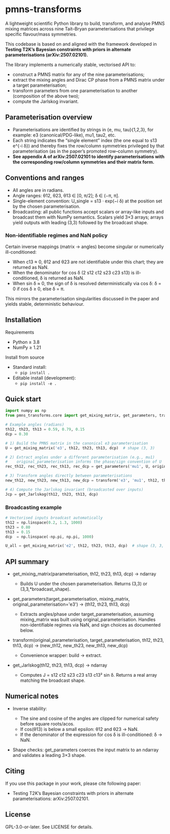 # pmns-transforms

A lightweight scientific Python library to build, transform, and analyse PMNS mixing matrices across nine Tait–Bryan parameterisations that privilege specific flavour/mass symmetries.

This codebase is based on and aligned with the framework developed in **Testing T2K’s Bayesian constraints with priors in alternate parameterisations (arXiv:2507.02101).**

The library implements a numerically stable, vectorised API to:
- construct a PMNS matrix for any of the nine parameterisations;
- extract the mixing angles and Dirac CP phase from a PMNS matrix under a target parameterisation;
- transform parameters from one parameterisation to another (composition of the above two);
- compute the Jarlskog invariant.

## Parameterisation overview

- Parameterisations are identified by strings in {e, mu, tau}{1,2,3}, for example: e3 (canonical/PDG-like), mu1, tau2, etc.
- Each string indicates the “single element” index (the one equal to s13 e^{-i δ}) and thereby fixes the row/column symmetries privileged by that parameterisation (as in the paper’s promoted row–column symmetry).
- **See appendix A of arXiv:2507.02101 to identify parameterisations with the corresponding row/column symmetries and their matrix form.**

## Conventions and ranges

- All angles are in radians.
- Angle ranges: θ12, θ23, θ13 ∈ [0, π/2]; δ ∈ (−π, π].
- Single-element convention: U_single = s13 · exp(−i δ) at the position set by the chosen parameterisation.
- Broadcasting: all public functions accept scalars or array-like inputs and broadcast them with NumPy semantics. Scalars yield 3×3 arrays; arrays yield outputs with leading (3,3) followed by the broadcast shape.

### Non-identifiable regimes and NaN policy

Certain inverse mappings (matrix → angles) become singular or numerically ill-conditioned:
- When c13 ≈ 0, θ12 and θ23 are not identifiable under this chart; they are returned as NaN.
- When the denominator for cos δ (2 s12 c12 s23 c23 s13) is ill-conditioned, δ is returned as NaN.
- When sin δ ≈ 0, the sign of δ is resolved deterministically via cos δ: δ = 0 if cos δ ≥ 0, else δ = π.

This mirrors the parameterisation singularities discussed in the paper and yields stable, deterministic behaviour.

## Installation

Requirements
- Python ≥ 3.8
- NumPy ≥ 1.21

Install from source
- Standard install:
  - `pip install .`
- Editable install (development):
  - `pip install -e .`

## Quick start

```python
import numpy as np
from pmns_transforms.core import get_mixing_matrix, get_parameters, transform, get_Jarlskog

# Example angles (radians)
th12, th23, th13 = 0.59, 0.79, 0.15
dcp = 0.30

# 1) Build the PMNS matrix in the canonical e3 parameterisation
U = get_mixing_matrix('e3', th12, th23, th13, dcp)  # shape (3, 3)

# 2) Extract angles under a different parameterisation (e.g., mu1)
#    original_parameterisation informs the phase/sign convention of U
rec_th12, rec_th23, rec_th13, rec_dcp = get_parameters('mu1', U, original_parameterisation='e3')

# 3) Transform angles directly between parameterisations
new_th12, new_th23, new_th13, new_dcp = transform('e3', 'mu1', th12, th23, th13, dcp)

# 4) Compute the Jarlskog invariant (broadcasted over inputs)
Jcp = get_Jarlskog(th12, th23, th13, dcp)
```

### Broadcasting example
```python
# Vectorised inputs broadcast automatically
th12 = np.linspace(0.2, 1.3, 1000)
th23 = 0.80
th13 = 0.15
dcp  = np.linspace(-np.pi, np.pi, 1000)

U_all = get_mixing_matrix('e2', th12, th23, th13, dcp)  # shape (3, 3, 1000)
```

## API summary

- get_mixing_matrix(parameterisation, th12, th23, th13, dcp) → ndarray
  - Builds U under the chosen parameterisation. Returns (3,3) or (3,3,*broadcast_shape).

- get_parameters(target_parameterisation, mixing_matrix, original_parameterisation='e3') → (th12, th23, th13, dcp)
  - Extracts angles/phase under target_parameterisation, assuming mixing_matrix was built using original_parameterisation. Handles non-identifiable regimes via NaN, and sign choices as documented below.

- transform(original_parameterisation, target_parameterisation, th12, th23, th13, dcp) → (new_th12, new_th23, new_th13, new_dcp)
  - Convenience wrapper: build → extract.

- get_Jarlskog(th12, th23, th13, dcp) → ndarray
  - Computes J = s12 c12 s23 c23 s13 c13² sin δ. Returns a real array matching the broadcast shape.


## Numerical notes

- Inverse stability:
  - The sine and cosine of the angles are clipped for numerical safety before square roots/acos.
  - If cos(θ13) is below a small epsilon: θ12 and θ23 → NaN.
  - If the denominator of the expression for cos δ is ill-conditioned: δ → NaN.

- Shape checks: get_parameters coerces the input matrix to an ndarray and validates a leading 3×3 shape.

## Citing

If you use this package in your work, please cite following paper:
- Testing T2K’s Bayesian constraints with priors in alternate parameterisations: arXiv:2507.02101.

## License

GPL-3.0-or-later. See LICENSE for details.
